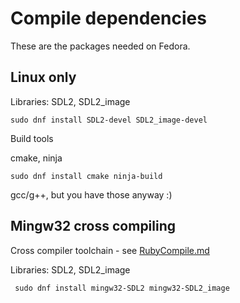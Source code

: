 # Compile dependencies

These are the packages needed on Fedora.

## Linux only

Libraries: SDL2, SDL2_image

`sudo dnf install SDL2-devel SDL2_image-devel`

Build tools

cmake, ninja

`sudo dnf install cmake ninja-build`

gcc/g++, but you have those anyway :)

## Mingw32 cross compiling

Cross compiler toolchain - see [RubyCompile.md](RubyCompile.md)


Libraries: SDL2, SDL2_image

` sudo dnf install mingw32-SDL2 mingw32-SDL2_image`
